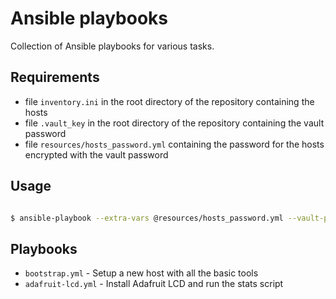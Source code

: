# Ansible playbooks

Collection of Ansible playbooks for various tasks.


## Requirements

- file `inventory.ini` in the root directory of the repository containing the hosts
- file `.vault_key` in the root directory of the repository containing the vault password
- file `resources/hosts_password.yml` containing the password for the hosts encrypted with the vault password


## Usage

```bash

$ ansible-playbook --extra-vars @resources/hosts_password.yml --vault-password-file .vault_key <playbook>.yml
```
## Playbooks

- `bootstrap.yml` - Setup a new host with all the basic tools
- `adafruit-lcd.yml` - Install Adafruit LCD and run the stats script

